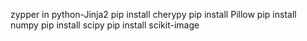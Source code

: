 zypper in python-Jinja2
pip install cherypy
pip install Pillow
pip install numpy
pip install scipy
pip install scikit-image